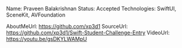 Name: Praveen Balakrishnan
Status: Accepted
Technologies: SwiftUI, SceneKit, AVFoundation

AboutMeUrl: https://github.com/xp3d1
SourceUrl: https://github.com/xp3d1/Swift-Student-Challenge-Entry
VideoUrl: https://youtu.be/gsDKYLWAMpU

<!---
EXAMPLE
Name: John Appleseed
Status: Submitted <or> Winner <or> Distinguished <or> Rejected
Technologies: SwiftUI, RealityKit, CoreGraphic

AboutMeUrl: https://linkedin.com/in/johnappleseed
SourceUrl: https://github.com/johnappleseed/wwdc2025
VideoUrl: https://youtu.be/ABCDE123456
-->

